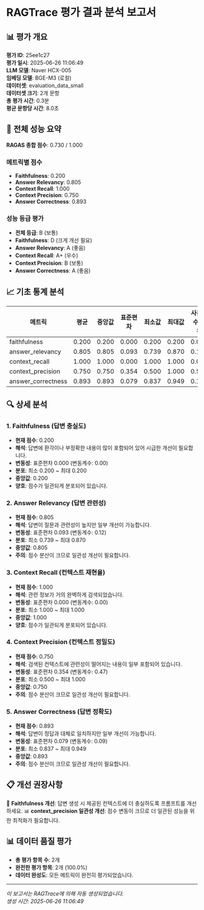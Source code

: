 # RAGTrace 평가 결과 분석 보고서

## 📊 평가 개요

**평가 ID**: 25ee1c27  
**평가 일시**: 2025-06-26 11:06:49  
**LLM 모델**: Naver HCX-005  
**임베딩 모델**: BGE-M3 (로컬)  
**데이터셋**: evaluation_data_small  
**데이터셋 크기**: 2개 문항  
**총 평가 시간**: 0.3분  
**평균 문항당 시간**: 8.0초  

## 🎯 전체 성능 요약

**RAGAS 종합 점수**: 0.730 / 1.000

### 메트릭별 점수
- **Faithfulness**: 0.200
- **Answer Relevancy**: 0.805
- **Context Recall**: 1.000
- **Context Precision**: 0.750
- **Answer Correctness**: 0.893

### 성능 등급 평가
- **전체 등급**: B (보통)
- **Faithfulness**: D (크게 개선 필요)
- **Answer Relevancy**: A (좋음)
- **Context Recall**: A+ (우수)
- **Context Precision**: B (보통)
- **Answer Correctness**: A (좋음)

## 📈 기초 통계 분석

| 메트릭 | 평균 | 중앙값 | 표준편차 | 최소값 | 최대값 | 사분위수 범위 |
|--------|------|--------|----------|--------|--------|---------------|
| faithfulness | 0.200 | 0.200 | 0.000 | 0.200 | 0.200 | 0.000 |
| answer_relevancy | 0.805 | 0.805 | 0.093 | 0.739 | 0.870 | 0.131 |
| context_recall | 1.000 | 1.000 | 0.000 | 1.000 | 1.000 | 0.000 |
| context_precision | 0.750 | 0.750 | 0.354 | 0.500 | 1.000 | 0.500 |
| answer_correctness | 0.893 | 0.893 | 0.079 | 0.837 | 0.949 | 0.112 |

## 🔍 상세 분석

### 1. Faithfulness (답변 충실도)
- **현재 점수**: 0.200
- **해석**: 답변에 환각이나 부정확한 내용이 많이 포함되어 있어 시급한 개선이 필요합니다.
- **변동성**: 표준편차 0.000 (변동계수: 0.00)
- **분포**: 최소 0.200 ~ 최대 0.200
- **중앙값**: 0.200
- **양호**: 점수가 일관되게 분포되어 있습니다.

### 2. Answer Relevancy (답변 관련성)
- **현재 점수**: 0.805
- **해석**: 답변이 질문과 관련성이 높지만 일부 개선이 가능합니다.
- **변동성**: 표준편차 0.093 (변동계수: 0.12)
- **분포**: 최소 0.739 ~ 최대 0.870
- **중앙값**: 0.805
- **주의**: 점수 분산이 크므로 일관성 개선이 필요합니다.

### 3. Context Recall (컨텍스트 재현율)
- **현재 점수**: 1.000
- **해석**: 관련 정보가 거의 완벽하게 검색되었습니다.
- **변동성**: 표준편차 0.000 (변동계수: 0.00)
- **분포**: 최소 1.000 ~ 최대 1.000
- **중앙값**: 1.000
- **양호**: 점수가 일관되게 분포되어 있습니다.

### 4. Context Precision (컨텍스트 정밀도)
- **현재 점수**: 0.750
- **해석**: 검색된 컨텍스트에 관련성이 떨어지는 내용이 일부 포함되어 있습니다.
- **변동성**: 표준편차 0.354 (변동계수: 0.47)
- **분포**: 최소 0.500 ~ 최대 1.000
- **중앙값**: 0.750
- **주의**: 점수 분산이 크므로 일관성 개선이 필요합니다.


### 5. Answer Correctness (답변 정확도)
- **현재 점수**: 0.893
- **해석**: 답변이 정답과 대체로 일치하지만 일부 개선이 가능합니다.
- **변동성**: 표준편차 0.079 (변동계수: 0.09)
- **분포**: 최소 0.837 ~ 최대 0.949
- **중앙값**: 0.893
- **주의**: 점수 분산이 크므로 일관성 개선이 필요합니다.


## 📋 개선 권장사항

📌 **Faithfulness 개선**: 답변 생성 시 제공된 컨텍스트에 더 충실하도록 프롬프트를 개선하세요.
📊 **context_precision 일관성 개선**: 점수 변동이 크므로 더 일관된 성능을 위한 최적화가 필요합니다.

## 📊 데이터 품질 평가

- **총 평가 항목 수**: 2개
- **완전한 평가 항목**: 2개 (100.0%)
- **데이터 완성도**: 모든 메트릭이 완전히 평가되었습니다.

---

*이 보고서는 RAGTrace에 의해 자동 생성되었습니다.*  
*생성 시간: 2025-06-26 11:06:49*
